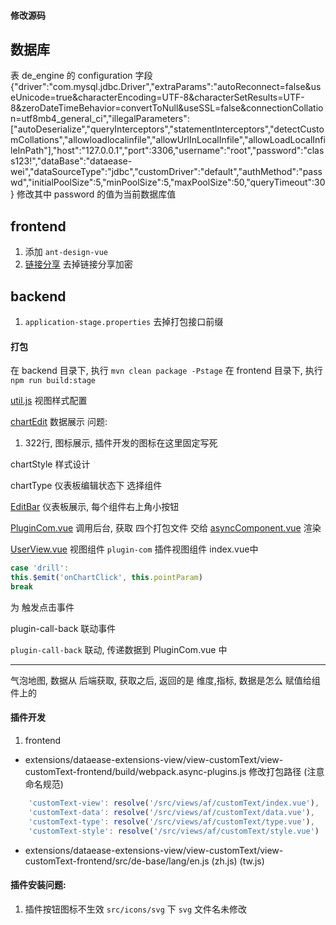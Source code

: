 #### 修改源码

## 数据库
表 de_engine 的 configuration 字段
{"driver":"com.mysql.jdbc.Driver","extraParams":"autoReconnect=false&useUnicode=true&characterEncoding=UTF-8&characterSetResults=UTF-8&zeroDateTimeBehavior=convertToNull&useSSL=false&connectionCollation=utf8mb4_general_ci","illegalParameters":["autoDeserialize","queryInterceptors","statementInterceptors","detectCustomCollations","allowloadlocalinfile","allowUrlInLocalInfile","allowLoadLocalInfileInPath"],"host":"127.0.0.1","port":3306,"username":"root","password":"class123!","dataBase":"dataease-wei","dataSourceType":"jdbc","customDriver":"default","authMethod":"passwd","initialPoolSize":5,"minPoolSize":5,"maxPoolSize":50,"queryTimeout":30}
修改其中 password 的值为当前数据库值

## frontend
1. 添加 `ant-design-vue`
2. [链接分享](/frontend/src/views/link/generate/index.vue) 去掉链接分享加密 

## backend
1. `application-stage.properties` 去掉打包接口前缀

#### 打包
在 backend 目录下, 执行 `mvn clean package -Pstage`
在 frontend 目录下, 执行 `npm run build:stage`

[util.js](/frontend/src/views/chart/chart/util.js) 视图样式配置

[chartEdit](/frontend/src/views/chart/view/ChartEdit.vue) 数据展示
问题:
1. 322行, 图标展示, 插件开发的图标在这里固定写死

chartStyle 样式设计

chartType 仪表板编辑状态下 选择组件

[EditBar](/frontend/src/components/canvas/components/editor/EditBar.vue) 仪表板展示, 每个组件右上角小按钮

[PluginCom.vue](/frontend/src/views/system/plugin/PluginCom.vue) 调用后台, 获取 四个打包文件
    交给 [asyncComponent.vue](/frontend/src/components/asyncComponent/index.vue) 渲染

[UserView.vue](/frontend/src/components/canvas/customComponent/UserView.vue) 视图组件
    `plugin-com` 插件视图组件
    index.vue中

```js
case 'drill':
this.$emit('onChartClick', this.pointParam)
break 
```

为 触发点击事件

plugin-call-back
联动事件

`plugin-call-back` 联动, 传递数据到 PluginCom.vue 中

---
气泡地图, 数据从 后端获取, 获取之后, 
返回的是 维度,指标, 数据是怎么 赋值给组件上的



#### 插件开发
1. frontend
- extensions/dataease-extensions-view/view-customText/view-customText-frontend/build/webpack.async-plugins.js
  修改打包路径 (注意命名规范)
```js
    'customText-view': resolve('/src/views/af/customText/index.vue'),
    'customText-data': resolve('/src/views/af/customText/data.vue'),
    'customText-type': resolve('/src/views/af/customText/type.vue'),
    'customText-style': resolve('/src/views/af/customText/style.vue')
```

- extensions/dataease-extensions-view/view-customText/view-customText-frontend/src/de-base/lang/en.js (zh.js) (tw.js)






#### 插件安装问题:
1. 插件按钮图标不生效
   `src/icons/svg` 下 `svg` 文件名未修改




